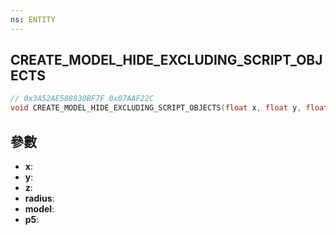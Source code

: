 ```yaml
---
ns: ENTITY
---
```

## CREATE_MODEL_HIDE_EXCLUDING_SCRIPT_OBJECTS

```c
// 0x3A52AE588830BF7F 0x07AAF22C
void CREATE_MODEL_HIDE_EXCLUDING_SCRIPT_OBJECTS(float x, float y, float z, float radius, Hash model, BOOL p5);
```


## 參數
* **x**: 
* **y**: 
* **z**: 
* **radius**: 
* **model**: 
* **p5**: 

